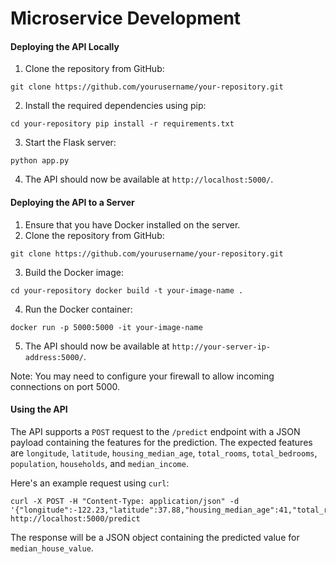 # Microservice Development

#### Deploying the API Locally

1. Clone the repository from GitHub:

```shell
git clone https://github.com/yourusername/your-repository.git
```

2. Install the required dependencies using pip:

```shell
cd your-repository pip install -r requirements.txt
```

3. Start the Flask server:

```shell
python app.py
```

4. The API should now be available at `http://localhost:5000/`.

#### Deploying the API to a Server

1. Ensure that you have Docker installed on the server.
2. Clone the repository from GitHub:

```shell
git clone https://github.com/yourusername/your-repository.git
```

3. Build the Docker image:

```shell
cd your-repository docker build -t your-image-name .
```

4. Run the Docker container:

```shell
docker run -p 5000:5000 -it your-image-name
```

5. The API should now be available at `http://your-server-ip-address:5000/`.

Note: You may need to configure your firewall to allow incoming connections on port 5000.

#### Using the API

The API supports a `POST` request to the `/predict` endpoint with a JSON payload containing the features for the
prediction. The expected features
are `longitude`, `latitude`, `housing_median_age`, `total_rooms`, `total_bedrooms`, `population`, `households`,
and `median_income`.

Here's an example request using `curl`:

```shell
curl -X POST -H "Content-Type: application/json" -d '{"longitude":-122.23,"latitude":37.88,"housing_median_age":41,"total_rooms":880,"total_bedrooms":129,"population":322,"households":126,"median_income":8.3252}' http://localhost:5000/predict
```

The response will be a JSON object containing the predicted value for `median_house_value`.